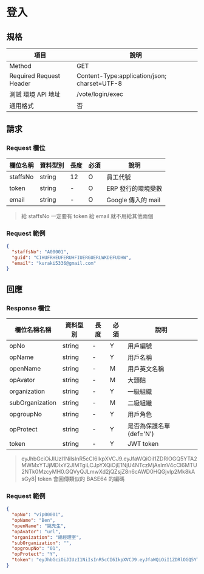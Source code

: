 # 登入

## 規格

| 項目                    | 說明                                         |
| ----------------------- | -------------------------------------------- |
| Method                  | GET                                          |
| Required Request Header | Content-Type:application/json; charset=UTF-8 |
| 測試 環境 API 地址      | /vote/login/exec                             |
| 通用格式                | 否                                           |

## 請求

### Request 欄位

| 欄位名稱 | 資料型別 | 長度 | 必須 | 說明               |
| -------- | -------- | ---- | ---- | ------------------ |
| staffsNo | string   | 12   | O    | 員工代號           |
| token    | string   | -    | O    | ERP 發行的環境變數 |
| email    | string   | -    | O    | Google 傳入的 mail |


> 給 staffsNo  一定要有  token
> 給 email 就不用給其他兩個 

### Request 範例

```json
{
  "staffsNo": "A00001",
  "guid": "CIHUFRHEUFERUHFIUERGUERLWKDEFUDHW",
  "email": "kuraki5336@gmail.com"
}
```

## 回應

### Response 欄位

| 欄位名稱名稱    | 資料型別 | 長度 | 必須 | 說明                     |
| --------------- | -------- | ---- | ---- | ------------------------ |
| opNo            | string   | -    | Y    | 用戶編號                 |
| opName          | string   | -    | Y    | 用戶名稱                 |
| openName        | string   | -    | M    | 用戶英文名稱             |
| opAvator        | string   | -    | M    | 大頭貼                   |
| organization    | string   | -    | Y    | 一級組織                 |
| subOrganization | string   | -    | M    | 二級組織                 |
| opgroupNo       | string   | -    | Y    | 用戶角色                 |
| opProtect       | string   | -    | Y    | 是否為保護名單 (def='N') |
| token           | string   | -    | Y    | JWT token                |

> eyJhbGciOiJIUzI1NiIsInR5cCI6IkpXVCJ9.eyJfaWQiOiI1ZDRlOGQ5YTA2MWMxYTJjMDIxY2JlMTgiLCJpYXQiOjE1NjU4NTczMjAsImV4cCI6MTU2NTk0MzcyMH0.GQVyQJLmwXd2jQZsjZ8n6cAWD0HQGjvlp2Mk8kAsGy8|
> token 會回傳類似的 BASE64 的編碼

### Request 範例

```json
{
  "opNo": "vip00001",
  "opName": "Ben",
  "openName": "姚先生",
  "opAvator": "url",
  "organization": "總經理室",
  "subOrganization": "",
  "opgroupNo": "01",
  "opProtect": "Y",
  "token": "eyJhbGciOiJIUzI1NiIsInR5cCI6IkpXVCJ9.eyJfaWQiOiI1ZDRlOGQ5YTA2MWMxYTJjMDIxY2JlMTgiLCJpYXQiOjE1NjU4NTczMjAsImV4cCI6MTU2NTk0MzcyMH0.GQVyQJLmwXd2jQZsjZ8n6cAWD0HQGjvlp2Mk8kAsGy8|"
}
```
